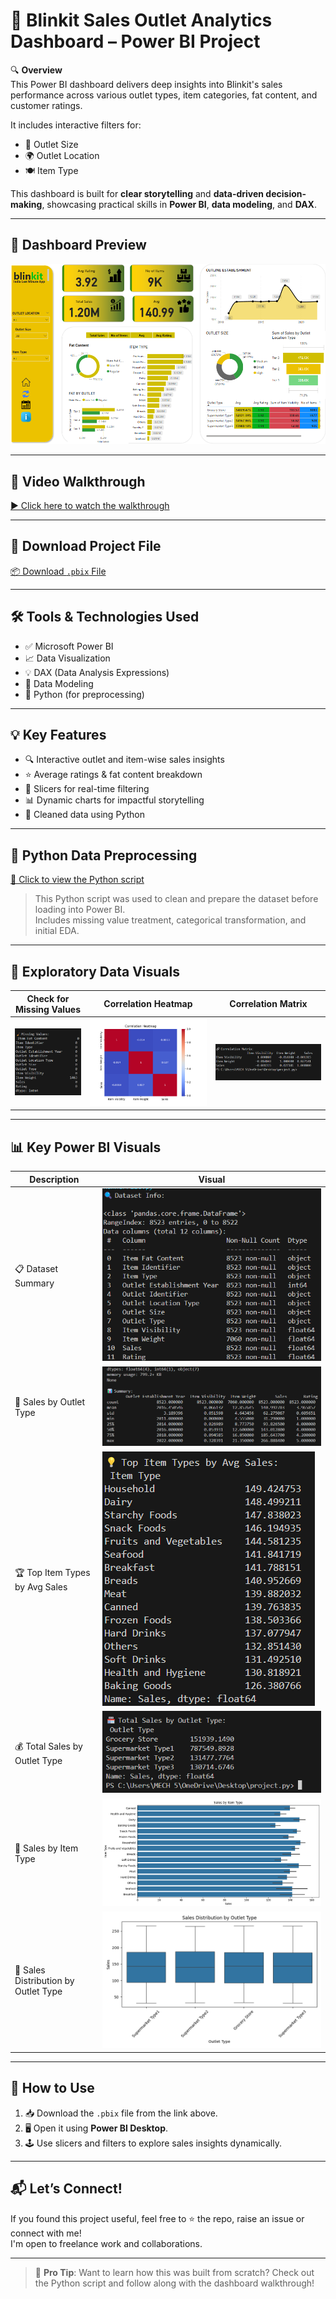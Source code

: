 # 🚀 Blinkit Sales Outlet Analytics Dashboard – Power BI Project

🔍 **Overview**  
This Power BI dashboard delivers deep insights into Blinkit's sales performance across various outlet types, item categories, fat content, and customer ratings.  

It includes interactive filters for:  
- 🏪 Outlet Size  
- 🌍 Outlet Location  
- 🍽️ Item Type  

This dashboard is built for **clear storytelling** and **data-driven decision-making**, showcasing practical skills in **Power BI**, **data modeling**, and **DAX**.

---

## 📸 Dashboard Preview

![Dashboard](https://github.com/golam74/Blinkit-Sales-Outlet-Analytics-Dashboard-Power-BI-Project/blob/1dc2a74134809b65c91227afb896fa0ec37847e0/Screenshot%202025-05-27%20195300.png)

---

## 🎥 Video Walkthrough

[▶️ Click here to watch the walkthrough](https://github.com/golam74/Blinkit-Sales-Outlet-Analytics-Dashboard-Power-BI-Project/blob/1dc2a74134809b65c91227afb896fa0ec37847e0/Recording%202025-05-27%20195621.mp4.mp4)

---

## 📂 Download Project File

[📦 Download `.pbix` File](https://github.com/golam74/Blinkit-Sales-Outlet-Analytics-Dashboard-Power-BI-Project/blob/1dc2a74134809b65c91227afb896fa0ec37847e0/project.pbix)

---

## 🛠️ Tools & Technologies Used

- ✅ Microsoft Power BI  
- 📈 Data Visualization  
- 💡 DAX (Data Analysis Expressions)  
- 🧩 Data Modeling  
- 🐍 Python (for preprocessing)

---

## 💡 Key Features

- 🔍 Interactive outlet and item-wise sales insights  
- ⭐ Average ratings & fat content breakdown  
- 🎯 Slicers for real-time filtering  
- 📊 Dynamic charts for impactful storytelling  
- 🧼 Cleaned data using Python

---

## 🧠 Python Data Preprocessing

[📄 Click to view the Python script](https://github.com/golam74/Blinkit-Sales-Outlet-Analytics-Dashboard-Power-BI-Project/blob/ad131ed393fd29e9b0cd03b19b3328984f7de2db/blinkit_best_project.py)

> This Python script was used to clean and prepare the dataset before loading into Power BI.  
> Includes missing value treatment, categorical transformation, and initial EDA.

---

## 🧪 Exploratory Data Visuals

| Check for Missing Values | Correlation Heatmap | Correlation Matrix |
|--------------------------|---------------------|---------------------|
| ![](https://github.com/golam74/Blinkit-Sales-Outlet-Analytics-Dashboard-Power-BI-Project/blob/61e4dfd6325c4bdd385b913e41426747d750c8e6/Check%20for%20missing%20values.png) | ![](https://github.com/golam74/Blinkit-Sales-Outlet-Analytics-Dashboard-Power-BI-Project/blob/61e4dfd6325c4bdd385b913e41426747d750c8e6/Correlation%20Analysis%20(2).png) | ![](https://github.com/golam74/Blinkit-Sales-Outlet-Analytics-Dashboard-Power-BI-Project/blob/61e4dfd6325c4bdd385b913e41426747d750c8e6/Correlation%20Analysis.png) |

---

## 📊 Key Power BI Visuals

| Description | Visual |
|------------|--------|
| 📋 Dataset Summary | ![](https://github.com/golam74/Blinkit-Sales-Outlet-Analytics-Dashboard-Power-BI-Project/blob/61e4dfd6325c4bdd385b913e41426747d750c8e6/Dataset%20Info.png) |
| 🏬 Sales by Outlet Type | ![](https://github.com/golam74/Blinkit-Sales-Outlet-Analytics-Dashboard-Power-BI-Project/blob/61e4dfd6325c4bdd385b913e41426747d750c8e6/Sales%20by%20Outlet%20Type.png) |
| 🏆 Top Item Types by Avg Sales | ![](https://github.com/golam74/Blinkit-Sales-Outlet-Analytics-Dashboard-Power-BI-Project/blob/61e4dfd6325c4bdd385b913e41426747d750c8e6/Top%20Item%20Types%20by%20Avg%20Sales.png) |
| 💰 Total Sales by Outlet Type | ![](https://github.com/golam74/Blinkit-Sales-Outlet-Analytics-Dashboard-Power-BI-Project/blob/61e4dfd6325c4bdd385b913e41426747d750c8e6/Total%20Sales%20by%20Outlet%20Type.png) |
| 🍕 Sales by Item Type | ![](https://github.com/golam74/Blinkit-Sales-Outlet-Analytics-Dashboard-Power-BI-Project/blob/ad131ed393fd29e9b0cd03b19b3328984f7de2db/Visualization%20-%20Sales%20by%20Item%20Type.png) |
| 🏪 Sales Distribution by Outlet Type | ![](https://github.com/golam74/Blinkit-Sales-Outlet-Analytics-Dashboard-Power-BI-Project/blob/ad131ed393fd29e9b0cd03b19b3328984f7de2db/Visualization%20-%20Sales%20by%20Outlet%20Type.png) |

---

## 🚀 How to Use

1. 📥 Download the `.pbix` file from the link above.  
2. 🖥️ Open it using **Power BI Desktop**.  
3. 🕹️ Use slicers and filters to explore sales insights dynamically.  

---

## 📬 Let’s Connect!

If you found this project useful, feel free to ⭐ the repo, raise an issue or connect with me!  
I'm open to freelance work and collaborations.

---

> 🧠 **Pro Tip**: Want to learn how this was built from scratch? Check out the Python script and follow along with the dashboard walkthrough!




